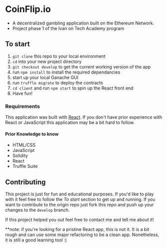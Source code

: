 # CoinFlip.io
- A decentralized gambling application built on the Ethereum Network.
- Project phase 1 of the Ivan on Tech Academy program

## To start
1. `git clone` this repo to your local environment
2. `cd` into your new project directory
3. `git checkout develop` to get the current working version of the app
4. run `npm install` to install the required dependancies
5. start up your local Ganache GUI
6. run `truffle migrate` to deploy the contracts
7. `cd client` and run `npm start` to spin up the React front end
8. Have fun!

### Requirements
This application was built with [React](https://reactjs.org/). If you don't have prior experience with React or JavaScript this application may be a bit hard to follow.

#### Prior Knowledge to know
- HTML/CSS
- JavaScript
- Solidity
- React
- Truffle Suite

## Contributing
This project is just for fun and educational purposes. If you'd like to play with it feel free to follow the *To start* section to get up and running. If you want to contribute to the origin repo just fork this repo and push up your changes to the `develop` branch.

If this project helped you out feel free to contact me and tell me about it!

**note: if you're looking for a pristine React app, this is not it. It is a bit rough and can use some major refactoring to be a clean app. Nonetheless, it is still a good learning tool :)
